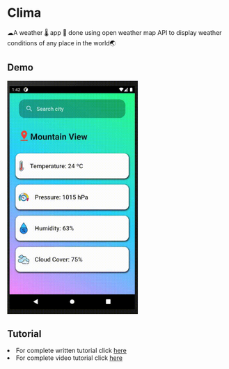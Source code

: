 # Clima
☁A weather 🌡 app 📱 done using open weather map API to display weather conditions of any place in the world🌏

## Demo
<img src="demo/test 1 gif.gif" width="300px" height="auto">

## Tutorial
<li>For complete written tutorial click <a href="https://ashnizaster.medium.com/weather-app-using-api-integration-in-flutter-d69f69e6bed7">here</a></li>
<li>For complete video tutorial click <a href="https://youtu.be/66MPx99S4Jg">here</a></li>
